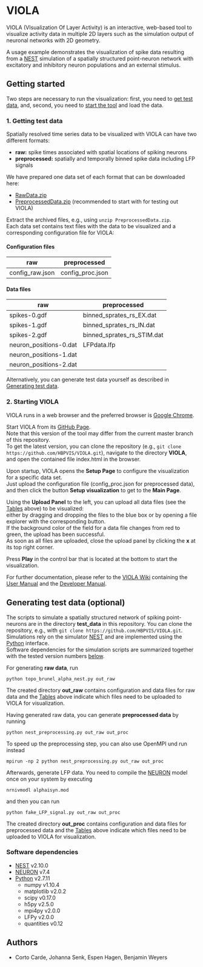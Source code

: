 # VIOLA

VIOLA (VIsualization Of Layer Activity) is an interactive, web-based tool
to visualize activity data in multiple 2D layers such as
the simulation output of neuronal networks with 2D geometry.

A usage example demonstrates the visualization of spike data resulting from a
[NEST](http://nest-simulator.org) simulation of a spatially structured
point-neuron network with excitatory and inhibitory neuron populations and an
external stimulus.

## Getting started

Two steps are necessary to run the visualization:
first, you need to [get test data](#1-getting-test-data), and, second, you need
to [start the tool](#2-starting-viola) and load the data.

### 1. Getting test data

Spatially resolved time series data to be visualized with VIOLA can have two
different formats:
* **raw:** spike times associated with spatial locations of spiking neurons
* **preprocessed:** spatially and temporally binned spike data including LFP
signals

We have prepared one data set of each format that can be downloaded here:
* [RawData.zip](https://hbpvis.github.io/VIOLA/downloads/RawData.zip)
* [PreprocessedData.zip](https://hbpvis.github.io/VIOLA/downloads/PreprocessedData.zip)
(recommended to start with for testing out VIOLA)

Extract the archived files, e.g., using `unzip PreprocessedData.zip`.  
Each data set contains text files with the data to be visualized and a
corresponding configuration file for VIOLA:

#### Configuration files

raw                    | preprocessed
---------------------- | -----------------
config_raw.json        | config_proc.json

#### Data files

raw                    | preprocessed
---------------------- | -----------------
spikes-0.gdf           | binned_sprates_rs_EX.dat
spikes-1.gdf           | binned_sprates_rs_IN.dat
spikes-2.gdf           | binned_sprates_rs_STIM.dat
neuron_positions-0.dat | LFPdata.lfp
neuron_positions-1.dat |
neuron_positions-2.dat |

Alternatively, you can generate test data yourself as described in
[Generating test data](#generating-test-data-optional).

### 2. Starting VIOLA

VIOLA runs in a web browser and the preferred browser is
[Google Chrome](https://www.google.de/chrome).

Start VIOLA from its [GitHub Page](http://hbpvis.github.io/VIOLA).  
Note that this version of the tool may differ from the current master branch of
this repository.  
To get the latest version, you can clone the repository (e.g.,
`git clone https://github.com/HBPVIS/VIOLA.git`),
navigate to the directory **VIOLA**, and open the contained file index.html in
the browser.

Upon startup, VIOLA opens the **Setup Page** to configure the visualization for
a specific data set.  
Just upload the configuration file (config_proc.json for preprocessed data), and
then click the button **Setup visualization** to get to the **Main Page**.

Using the **Upload Panel** to the left, you can upload all data files (see the
[Tables](#configuration-files) above) to be visualized:  
either by dragging and dropping the files to the blue box or by opening a file
explorer with the corresponding button.  
If the background color of the field for a data file changes from red to green,
the upload has been successful.  
As soon as all files are uploaded, close the upload panel by clicking the **x**
at its top right corner.

Press **Play** in the control bar that is located at the bottom to start the
visualization.

For further documentation, please refer to the
[VIOLA Wiki](https://github.com/HBPVIS/VIOLA/wiki) containing the
[User Manual](https://github.com/HBPVIS/VIOLA/wiki/VIOLA-User-Manual)
and the
[Developer Manual](https://github.com/HBPVIS/VIOLA/wiki/VIOLA-Developer-Manual).

## Generating test data (optional)

The scripts to simulate a spatially structured network of spiking point-neurons
are in the directory **test_data** in this repository.
You can clone the repository, e.g., with
`git clone https://github.com/HBPVIS/VIOLA.git`.  
Simulations rely on the simulator [NEST](http://nest-simulator.org) and are
implemented using the [Python](http://www.python.org) interface.  
Software dependencies for the simulation scripts are summarized together with
the tested version numbers [below](#software-dependencies).

For generating **raw data**, run

    python topo_brunel_alpha_nest.py out_raw

The created directory **out_raw** contains configuration and data files for raw
data and the [Tables](#configuration-files) above indicate which files need to
be uploaded to VIOLA for visualization.

Having generated raw data, you can generate **preprocessed data** by running

    python nest_preprocessing.py out_raw out_proc

To speed up the preprocessing step, you can also use OpenMPI und run instead

    mpirun -np 2 python nest_preprocessing.py out_raw out_proc

Afterwards, generate LFP data. You need to compile the
[NEURON](https://neuron.yale.edu) model once on your system by
executing

    nrnivmodl alphaisyn.mod

and then you can run

    python fake_LFP_signal.py out_raw out_proc

The created directory **out_proc** contains configuration and data files for
preprocessed data and the [Tables](#configuration-files) above indicate which
files need to be uploaded to VIOLA for visualization.

### Software dependencies
* [NEST](http://nest-simulator.org) v2.10.0
* [NEURON](https://neuron.yale.edu) v7.4
* [Python](http://www.python.org) v2.7.11
  * numpy v1.10.4
  * matplotlib v2.0.2
  * scipy v0.17.0
  * h5py v2.5.0
  * mpi4py v2.0.0
  * LFPy v2.0.0
  * quantities v0.12

## Authors

* Corto Carde, Johanna Senk, Espen Hagen, Benjamin Weyers
